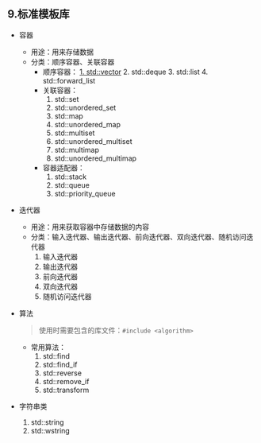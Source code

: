 ## 9.标准模板库
* 容器
    * 用途：用来存储数据
    * 分类：顺序容器、关联容器
        * 顺序容器：
            [1. std::vector](./std::verctor.md)
            2. std::deque
            3. std::list
            4. std::forward_list
        * 关联容器：
            1. std::set
            2. std::unordered_set
            3. std::map
            4. std::unordered_map
            5. std::multiset
            6. std::unordered_multiset
            7. std::multimap
            8. std::unordered_multimap
        * 容器适配器：
            1. std::stack
            2. std::queue
            3. std::priority_queue

* 迭代器
    * 用途：用来获取容器中存储数据的内容
    * 分类：输入迭代器、输出迭代器、前向迭代器、双向迭代器、随机访问迭代器
        1. 输入迭代器
        2. 输出迭代器
        3. 前向迭代器
        4. 双向迭代器
        5. 随机访问迭代器

* 算法
    >使用时需要包含的库文件：`#include <algorithm>`

    * 常用算法：
        1. std::find
        2. std::find_if
        3. std::reverse
        4. std::remove_if
        5. std::transform

* 字符串类
    1. std::string
    2. std::wstring
